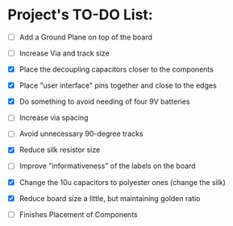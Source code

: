 # Project's TO-DO List:

- [ ] Add a Ground Plane on top of the board

- [ ] Increase Via and track size

- [x] Place the decoupling capacitors closer to the components

- [x] Place "user interface" pins together and close to the edges

- [x] Do something to avoid needing of four 9V batteries

- [ ] Increase via spacing

- [ ] Avoid unnecessary 90-degree tracks

- [x] Reduce silk resistor size

- [ ] Improve "informativeness" of the labels on the board

- [x] Change the 10u capacitors to polyester ones (change the silk)

- [x] Reduce board size a little, but maintaining golden ratio

- [ ] Finishes Placement of Components
